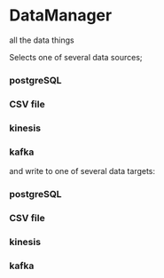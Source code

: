 # DataManager
all the data things

Selects one of several data sources;
### postgreSQL
### CSV file 
### kinesis
### kafka

and write to one of several data targets:
### postgreSQL
### CSV file 
### kinesis
### kafka 
